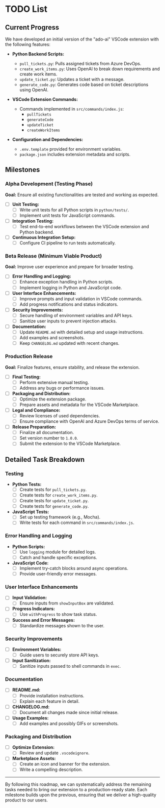 # TODO List

## Current Progress

We have developed an initial version of the "ado-ai" VSCode extension with the following features:

- **Python Backend Scripts:**
  - `pull_tickets.py`: Pulls assigned tickets from Azure DevOps.
  - `create_work_items.py`: Uses OpenAI to break down requirements and create work items.
  - `update_ticket.py`: Updates a ticket with a message.
  - `generate_code.py`: Generates code based on ticket descriptions using OpenAI.

- **VSCode Extension Commands:**
  - Commands implemented in `src/commands/index.js`:
    - `pullTickets`
    - `generateCode`
    - `updateTicket`
    - `createWorkItems`

- **Configuration and Dependencies:**
  - `.env.template` provided for environment variables.
  - `package.json` includes extension metadata and scripts.

## Milestones

### Alpha Development (Testing Phase)

**Goal:** Ensure all existing functionalities are tested and working as expected.

- [ ] **Unit Testing:**
  - [ ] Write unit tests for all Python scripts in `python/tests/`.
  - [ ] Implement unit tests for JavaScript commands.
- [ ] **Integration Testing:**
  - [ ] Test end-to-end workflows between the VSCode extension and Python backend.
- [ ] **Continuous Integration Setup:**
  - [ ] Configure CI pipeline to run tests automatically.

### Beta Release (Minimum Viable Product)

**Goal:** Improve user experience and prepare for broader testing.

- [ ] **Error Handling and Logging:**
  - [ ] Enhance exception handling in Python scripts.
  - [ ] Implement logging in Python and JavaScript code.
- [ ] **User Interface Enhancements:**
  - [ ] Improve prompts and input validation in VSCode commands.
  - [ ] Add progress notifications and status indicators.
- [ ] **Security Improvements:**
  - [ ] Secure handling of environment variables and API keys.
  - [ ] Sanitize user inputs to prevent injection attacks.
- [ ] **Documentation:**
  - [ ] Update `README.md` with detailed setup and usage instructions.
  - [ ] Add examples and screenshots.
  - [ ] Keep `CHANGELOG.md` updated with recent changes.

### Production Release

**Goal:** Finalize features, ensure stability, and release the extension.

- [ ] **Final Testing:**
  - [ ] Perform extensive manual testing.
  - [ ] Address any bugs or performance issues.
- [ ] **Packaging and Distribution:**
  - [ ] Optimize the extension package.
  - [ ] Prepare assets and metadata for the VSCode Marketplace.
- [ ] **Legal and Compliance:**
  - [ ] Review licenses of used dependencies.
  - [ ] Ensure compliance with OpenAI and Azure DevOps terms of service.
- [ ] **Release Preparation:**
  - [ ] Finalize all documentation.
  - [ ] Set version number to `1.0.0`.
  - [ ] Submit the extension to the VSCode Marketplace.

## Detailed Task Breakdown

### Testing

- **Python Tests:**
  - [ ] Create tests for `pull_tickets.py`.
  - [ ] Create tests for `create_work_items.py`.
  - [ ] Create tests for `update_ticket.py`.
  - [ ] Create tests for `generate_code.py`.
- **JavaScript Tests:**
  - [ ] Set up testing framework (e.g., Mocha).
  - [ ] Write tests for each command in `src/commands/index.js`.

### Error Handling and Logging

- **Python Scripts:**
  - [ ] Use `logging` module for detailed logs.
  - [ ] Catch and handle specific exceptions.
- **JavaScript Code:**
  - [ ] Implement try-catch blocks around async operations.
  - [ ] Provide user-friendly error messages.

### User Interface Enhancements

- [ ] **Input Validation:**
  - [ ] Ensure inputs from `showInputBox` are validated.
- [ ] **Progress Indicators:**
  - [ ] Use `withProgress` to show task status.
- [ ] **Success and Error Messages:**
  - [ ] Standardize messages shown to the user.

### Security Improvements

- [ ] **Environment Variables:**
  - [ ] Guide users to securely store API keys.
- [ ] **Input Sanitization:**
  - [ ] Sanitize inputs passed to shell commands in `exec`.

### Documentation

- [ ] **README.md:**
  - [ ] Provide installation instructions.
  - [ ] Explain each feature in detail.
- [ ] **CHANGELOG.md:**
  - [ ] Document all changes made since initial release.
- [ ] **Usage Examples:**
  - [ ] Add examples and possibly GIFs or screenshots.

### Packaging and Distribution

- [ ] **Optimize Extension:**
  - [ ] Review and update `.vscodeignore`.
- [ ] **Marketplace Assets:**
  - [ ] Create an icon and banner for the extension.
  - [ ] Write a compelling description.

---

By following this roadmap, we can systematically address the remaining tasks needed to bring our extension to a production-ready state. Each milestone builds upon the previous, ensuring that we deliver a high-quality product to our users.
